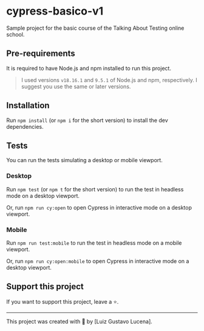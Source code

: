 # cypress-basico-v1

Sample project for the basic course of the Talking About Testing online school.

## Pre-requirements

It is required to have Node.js and npm installed to run this project.

> I used versions `v18.16.1` and `9.5.1` of Node.js and npm, respectively. I suggest you use the same or later versions.

## Installation

Run `npm install` (or `npm i` for the short version) to install the dev dependencies.

## Tests

You can run the tests simulating a desktop or mobile viewport.

### Desktop

Run `npm test` (or `npm t` for the short version) to run the test in headless 
mode on a desktop viewport.

Or, run `npm run cy:open` to open Cypress in interactive mode on a desktop 
viewport.

### Mobile

Run `npm run test:mobile` to run the test in headless mode on a mobile viewport.

Or, run `npm run cy:open:mobile` to open Cypress in interactive mode on a desktop
viewport.

## Support this project

If you want to support this project, leave a ⭐.

___

This project was created with 💚 by [Luiz Gustavo Lucena].